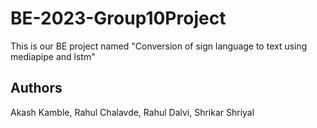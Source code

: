 # BE-2023-Group10Project
This is our BE project named "Conversion of sign language to text using mediapipe and lstm"

## Authors
Akash Kamble, Rahul Chalavde, Rahul Dalvi, Shrikar Shriyal

